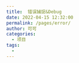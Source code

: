 ```yaml
---
title:  错误捕捉&Debug
date: 2022-04-15 12:32:00
permalink: /pages/error/
author: 可可
categories:
  - 项目
tags:
  - 
---
```

